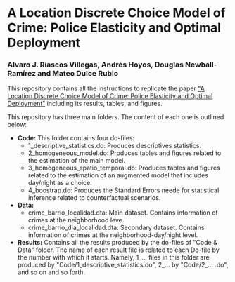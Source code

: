 # A Location Discrete Choice Model of Crime: Police Elasticity and Optimal Deployment
### Alvaro J. Riascos Villegas, Andrés Hoyos, Douglas Newball-Ramírez and Mateo Dulce Rubio
This repository contains all the instructions to replicate the paper ["A Location Discrete Choice Model of Crime: Police Elasticity and Optimal Deployment"](https://github.com/lgomezt/A-Location-Discrete-Choice-Model-of-Crime/blob/main/A%20Location%20Discrete%20Choice%20Modelo%20of%20Crime.pdf) including its results, tables, and figures.

This repository has three main folders. The content of each one is outlined below:
- **Code:** This folder contains four do-files:
  - 1_descriptive_statistics.do: Produces descriptives statistics.
  - 2_homogeneous_model.do: Produces tables and figures related to the estimation of the main model.
  - 3_homogeneous_spatio_temporal.do: Produces tables and figures related to the estimation of an augmented model that includes day/night as a choice.
  - 4_boostrap.do: Produces the Standard Errors neede for statistical inference related to counterfactual scenarios.
- **Data:**
  - crime_barrio_localidad.dta: Main dataset. Contains information of crimes at the neighborhood leve.
  - crime_barrio_dia_localidad.dta: Secondary dataset. Contains information of crimes at the neighborhood-day/night level. 
- **Results:** Contains all the results produced by the do-files of "Code & Data" folder. The name of each result file is related to each Do-file by the number with which it starts. Namely, 1_... files in this folder are produced by "Code/1_descriptive_statistics.do", 2_... by "Code/2_... .do", and so on and so forth.
